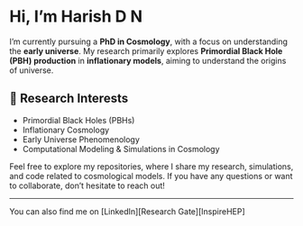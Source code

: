 # Hi, I’m Harish D N

I’m currently pursuing a **PhD in Cosmology**, with a focus on understanding the **early universe**. My research primarily explores **Primordial Black Hole (PBH) production** in **inflationary models**, aiming to understand the origins of universe.

## 🔬 Research Interests
- Primordial Black Holes (PBHs)
- Inflationary Cosmology
- Early Universe Phenomenology
- Computational Modeling & Simulations in Cosmology

Feel free to explore my repositories, where I share my research, simulations, and code related to cosmological models. If you have any questions or want to collaborate, don’t hesitate to reach out!

---

You can also find me on [LinkedIn][Research Gate][InspireHEP]

